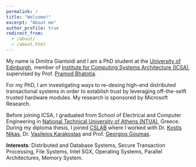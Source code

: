 ```yaml
---
permalink: /
title: "Welcome!"
excerpt: "About me"
author_profile: true
redirect_from: 
  - /about/
  - /about.html
--- 
```


My name is Dimitra Giantsidi and I am a PhD student at the [University of Edinburgh](https://www.ed.ac.uk/), member of [Institute for Computing Systems Architecture (ICSA)](http://web.inf.ed.ac.uk/icsa), supervised by Prof. [Pramod Bhatotia](http://homepages.inf.ed.ac.uk/pbhatoti/). 

For my PhD, I am investigating ways to re-desing high-end distributed transactional systems in order to establish trust by leveraging off-the-selft trusted hardware modules. My research is sponsored by Microsoft Research.

Before joining ICSA, I graduated from School of Electrical and Computer Engineering in [National Technical University of Athens (NTUA)](https://www.ntua.gr/en/), Greece. During my diploma thesis, I joined [CSLAB](http://research.cslab.ece.ntua.gr/) where I worked with Dr. [Kostis Nikas](http://www.cslab.ntua.gr/~knikas/), Dr. [Vasileios Karakostas](http://www.cslab.ece.ntua.gr/~vkarakos/) and Prof. [Georgios Goumas](http://www.cslab.ntua.gr/~goumas/). 

**Interests**: Distributed and Database Systems, Secure Transaction Processing, File Systems, Intel SGX, Operating Systems, Parallel Architectures, Memory System.

